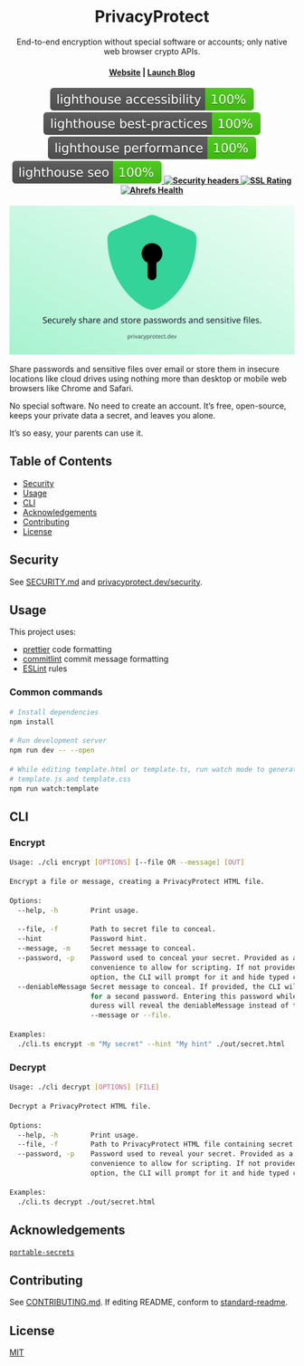 <h1 align="center">PrivacyProtect</h1>
<p align="center">
  End-to-end encryption without special software or accounts; only native web browser crypto APIs.
</p>
<h4 align="center">
  <a href="https://www.privacyprotect.dev/">Website</a> | <a href="https://www.privacyprotect.dev/blog/introducing-privacyprotect?utm_source=github&utm_medium=social&utm_campaign=blog&utm_content=readme">Launch Blog</a>
</h4>

<h4 align="center">
   <a href="https://github.com/emazzotta/lighthouse-badges">
    <img src="./results/lighthouse_accessibility.svg" alt="Lighthouse Accessibility Badge">
  </a>
   <a href="https://github.com/emazzotta/lighthouse-badges">
    <img src="./results/lighthouse_best-practices.svg" alt="Lighthouse Best Practices Badge">
  </a>
   <a href="https://github.com/emazzotta/lighthouse-badges">
    <img src="./results/lighthouse_performance.svg" alt="Lighthouse Performance Badge">
  </a>
   <a href="https://github.com/emazzotta/lighthouse-badges">
    <img src="./results/lighthouse_seo.svg" alt="Lighthouse SEO Badge">
  </a>
   <a href="https://securityheaders.com/?q=https%3A%2F%2Fwww.privacyprotect.dev%2F&hide=on&followRedirects=on">
    <img src="https://img.shields.io/security-headers?url=https%3A%2F%2Fwww.privacyprotect.dev%2F" alt="Security headers">
  </a>
   <a href="https://www.ssllabs.com/ssltest/analyze.html?d=privacyprotect.dev">
    <img src="https://img.shields.io/badge/qualys%20ssl-A%2B-brightgreen" alt="SSL Rating">
  </a>
   <a href="https://ahrefs.com/site-audit">
    <img src="https://img.shields.io/badge/ahrefs%20health-100-brightgreen" alt="Ahrefs Health">
  </a>
</h4>

[![PrivacyProtect](./static/og.png)](https://www.privacyprotect.dev/)

Share passwords and sensitive files over email or store them in insecure locations like cloud drives using nothing more than desktop or mobile web browsers like Chrome and Safari.

No special software. No need to create an account. It’s free, open-source, keeps your private data a secret, and leaves you alone.

It’s so easy, your parents can use it.

## Table of Contents

- [Security](#security)
- [Usage](#usage)
- [CLI](#cli)
- [Acknowledgements](#acknowledgements)
- [Contributing](#contributing)
- [License](#lincense)

## Security

See [SECURITY.md](./SECURITY.md) and [privacyprotect.dev/security](https://www.privacyprotect.dev/security).

## Usage

This project uses:

- [prettier](https://prettier.io/) code formatting
- [commitlint](https://github.com/conventional-changelog/commitlint) commit message formatting
- [ESLint](https://eslint.org/) rules

### Common commands

```bash
# Install dependencies
npm install

# Run development server
npm run dev -- --open

# While editing template.html or template.ts, run watch mode to generate
# template.js and template.css
npm run watch:template
```

## CLI

### Encrypt

```bash
Usage: ./cli encrypt [OPTIONS] [--file OR --message] [OUT]

Encrypt a file or message, creating a PrivacyProtect HTML file.

Options:
  --help, -h        Print usage.

  --file, -f        Path to secret file to conceal.
  --hint            Password hint.
  --message, -m     Secret message to conceal.
  --password, -p    Password used to conceal your secret. Provided as a
                    convenience to allow for scripting. If not provided as an
                    option, the CLI will prompt for it and hide typed characters.
  --deniableMessage Secret message to conceal. If provided, the CLI will prompt
                    for a second password. Entering this password while under
                    duress will reveal the deniableMessage instead of the
                    --message or --file.

Examples:
  ./cli.ts encrypt -m "My secret" --hint "My hint" ./out/secret.html
```

### Decrypt

```bash
Usage: ./cli decrypt [OPTIONS] [FILE]

Decrypt a PrivacyProtect HTML file.

Options:
  --help, -h        Print usage.
  --file, -f        Path to PrivacyProtect HTML file containing secret to reveal.
  --password, -p    Password used to reveal your secret. Provided as a
                    convenience to allow for scripting. If not provided as an
                    option, the CLI will prompt for it and hide typed characters.

Examples:
  ./cli.ts decrypt ./out/secret.html
```

## Acknowledgements

[`portable-secrets`](https://mprimi.github.io/portable-secret/)

## Contributing

See [CONTRIBUTING.md](./CONTRIBUTING.md). If editing README, conform to [standard-readme](https://github.com/RichardLitt/standard-readme).

## License

[MIT](./LICENSE)
